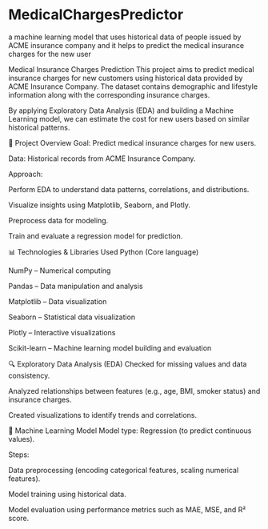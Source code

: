 # MedicalChargesPredictor
a machine learning model that uses historical data of people issued by ACME insurance company and it helps to predict the medical insurance charges for the new user

Medical Insurance Charges Prediction
This project aims to predict medical insurance charges for new customers using historical data provided by ACME Insurance Company. The dataset contains demographic and lifestyle information along with the corresponding insurance charges.

By applying Exploratory Data Analysis (EDA) and building a Machine Learning model, we can estimate the cost for new users based on similar historical patterns.

📂 Project Overview
Goal: Predict medical insurance charges for new users.

Data: Historical records from ACME Insurance Company.

Approach:

Perform EDA to understand data patterns, correlations, and distributions.

Visualize insights using Matplotlib, Seaborn, and Plotly.

Preprocess data for modeling.

Train and evaluate a regression model for prediction.

📊 Technologies & Libraries Used
Python (Core language)

NumPy – Numerical computing

Pandas – Data manipulation and analysis

Matplotlib – Data visualization

Seaborn – Statistical data visualization

Plotly – Interactive visualizations

Scikit-learn – Machine learning model building and evaluation

🔍 Exploratory Data Analysis (EDA)
Checked for missing values and data consistency.

Analyzed relationships between features (e.g., age, BMI, smoker status) and insurance charges.

Created visualizations to identify trends and correlations.

🤖 Machine Learning Model
Model type: Regression (to predict continuous values).

Steps:

Data preprocessing (encoding categorical features, scaling numerical features).

Model training using historical data.

Model evaluation using performance metrics such as MAE, MSE, and R² score.

